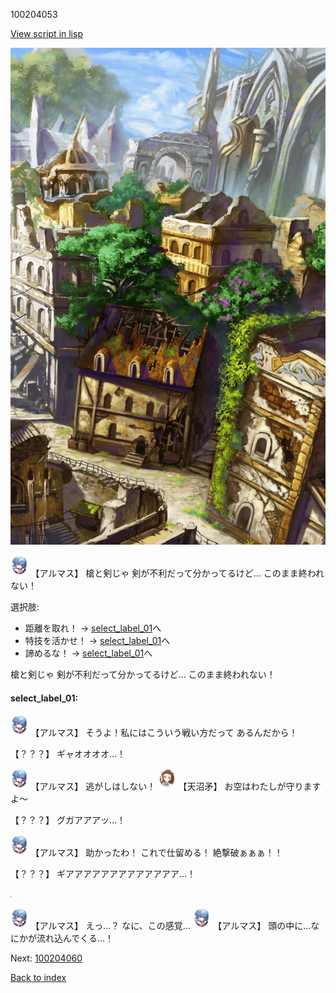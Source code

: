100204053

[View script in lisp](../scripts/100204053.txt)

![ghost_town2.png](../images/backgrounds/ghost_town2.png)

<img src="../images/units/3103811.png" alt="3103811.png" height="34"/>
【アルマス】
槍と剣じゃ
剣が不利だって分かってるけど…
このまま終われない！

選択肢:
- 距離を取れ！ → [select_label_01](#select_label_01)へ
- 特技を活かせ！ → [select_label_01](#select_label_01)へ
- 諦めるな！ → [select_label_01](#select_label_01)へ

槍と剣じゃ
剣が不利だって分かってるけど…
このまま終われない！

#### select_label_01:

<img src="../images/units/3103811.png" alt="3103811.png" height="34"/>
【アルマス】
そうよ！私にはこういう戦い方だって
あるんだから！

【？？？】
ギャオオオオ…！

<img src="../images/units/3103811.png" alt="3103811.png" height="34"/>
【アルマス】
逃がしはしない！

<img src="../images/units/3300411.png" alt="3300411.png" height="34"/>
【天沼矛】
お空はわたしが守りますよ～

【？？？】
グガアアアッ…！

<img src="../images/units/3103811.png" alt="3103811.png" height="34"/>
【アルマス】
助かったわ！
これで仕留める！
絶撃破ぁぁぁ！！

【？？？】
ギアアアアアアアアアアアアア…！

![black.png](../images/backgrounds/black.png)

<img src="../images/units/3103811.png" alt="3103811.png" height="34"/>
【アルマス】
えっ…？
なに、この感覚…

<img src="../images/units/3103811.png" alt="3103811.png" height="34"/>
【アルマス】
頭の中に…なにかが流れ込んでくる…！


Next: [100204060](100204060.md)

[Back to index](index.md)
